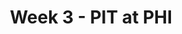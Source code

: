 ---
layout: game
title: Week 3 - PIT at PHI
season: 2008
game_id: 2008_03_PIT_PHI
away_team: PIT
home_team: PHI
---